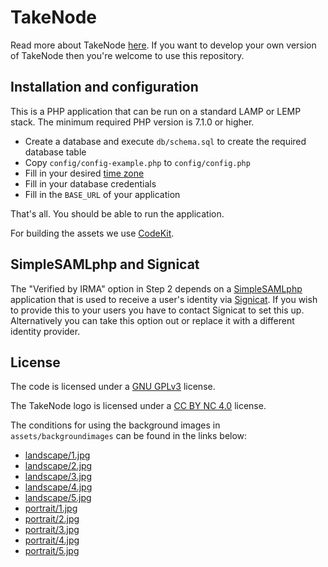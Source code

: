 # TakeNode

Read more about TakeNode [here](https://takenode.org/info). If you want to develop your own version of TakeNode then you're welcome to use this repository.

## Installation and configuration
This is a PHP application that can be run on a standard LAMP or LEMP stack. The minimum required PHP version is 7.1.0 or higher.

 - Create a database and execute `db/schema.sql` to create the required database table
 - Copy `config/config-example.php` to `config/config.php`
 - Fill in your desired [time zone](https://www.php.net/manual/en/timezones.php)
 - Fill in your database credentials
 - Fill in the `BASE_URL` of your application

That's all. You should be able to run the application.

For building the assets we use [CodeKit](https://codekitapp.com/).

## SimpleSAMLphp and Signicat
The "Verified by IRMA" option in Step 2 depends on a [SimpleSAMLphp](https://simplesamlphp.org/) application that is used to receive a user's identity via [Signicat](https://www.signicat.com/). If you wish to provide this to your users you have to contact Signicat to set this up. Alternatively you can take this option out or replace it with a different identity provider.

## License
The code is licensed under a [GNU GPLv3](LICENSE) license.

The TakeNode logo is licensed under a [CC BY NC 4.0](https://creativecommons.org/licenses/by-nc/4.0/) license.

The conditions for using the background images in `assets/backgroundimages` can be found in the links below:

 - [landscape/1.jpg](https://takenode.org/certificate?id=313343d2-6ed3-43e7-bfd1-e6d24485601c)
 - [landscape/2.jpg](https://takenode.org/certificate?id=e5f1d32e-7d4a-487d-be92-41b844a4882e)
 - [landscape/3.jpg](https://takenode.org/certificate?id=bb65426e-4147-427a-8dff-813886cc3e45)
 - [landscape/4.jpg](https://takenode.org/certificate?id=78897716-7a69-45ef-985b-0ed7ead66893)
 - [landscape/5.jpg](https://takenode.org/certificate?id=c6e1b797-87b1-41e1-99d2-07f42afbb525)
 - [portrait/1.jpg](https://takenode.org/certificate?id=45f62e00-50e4-48cf-bdcf-5fea532b12a9)
 - [portrait/2.jpg](https://takenode.org/certificate?id=ce10fc39-87b9-4fbe-bb7b-bf2b25480b4c)
 - [portrait/3.jpg](https://takenode.org/certificate?id=45f62e00-50e4-48cf-bdcf-5fea532b12a9)
 - [portrait/4.jpg](https://takenode.org/certificate?id=ce10fc39-87b9-4fbe-bb7b-bf2b25480b4c)
 - [portrait/5.jpg](https://takenode.org/certificate?id=45f62e00-50e4-48cf-bdcf-5fea532b12a9)
